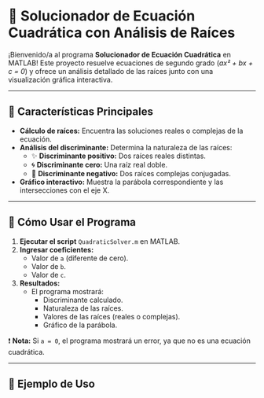 # 🧮 Solucionador de Ecuación Cuadrática con Análisis de Raíces

¡Bienvenido/a al programa **Solucionador de Ecuación Cuadrática** en MATLAB! Este proyecto resuelve ecuaciones de segundo grado (*ax² + bx + c = 0*) y ofrece un análisis detallado de las raíces junto con una visualización gráfica interactiva.

---

## 📌 Características Principales
- **Cálculo de raíces:** Encuentra las soluciones reales o complejas de la ecuación.
- **Análisis del discriminante:** Determina la naturaleza de las raíces:
  - ✨ **Discriminante positivo:** Dos raíces reales distintas.
  - 🌀 **Discriminante cero:** Una raíz real doble.
  - 🌌 **Discriminante negativo:** Dos raíces complejas conjugadas.
- **Gráfico interactivo:** Muestra la parábola correspondiente y las intersecciones con el eje X.

---

## 🚀 Cómo Usar el Programa
1. **Ejecutar el script** `QuadraticSolver.m` en MATLAB.
2. **Ingresar coeficientes:**
   - Valor de `a` (diferente de cero).
   - Valor de `b`.
   - Valor de `c`.
3. **Resultados:**
   - El programa mostrará:
     - Discriminante calculado.
     - Naturaleza de las raíces.
     - Valores de las raíces (reales o complejas).
     - Gráfico de la parábola.

❗ **Nota:** Si `a = 0`, el programa mostrará un error, ya que no es una ecuación cuadrática.

---

## 📝 Ejemplo de Uso